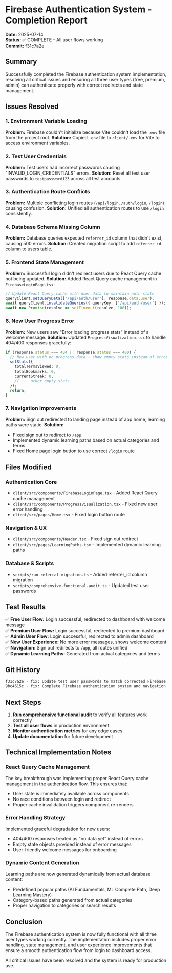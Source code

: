 # Firebase Authentication System - Completion Report

**Date:** 2025-07-14  
**Status:** ✅ COMPLETE - All user flows working  
**Commit:** f31c7a2e

## Summary

Successfully completed the Firebase authentication system implementation, resolving all critical issues and ensuring all three user types (free, premium, admin) can authenticate properly with correct redirects and state management.

## Issues Resolved

### 1. Environment Variable Loading
**Problem:** Firebase couldn't initialize because Vite couldn't load the `.env` file from the project root.
**Solution:** Copied `.env` file to `client/.env` for Vite to access environment variables.

### 2. Test User Credentials
**Problem:** Test users had incorrect passwords causing "INVALID_LOGIN_CREDENTIALS" errors.
**Solution:** Reset all test user passwords to `testpassword123` across all test accounts.

### 3. Authentication Route Conflicts
**Problem:** Multiple conflicting login routes (`/api/login`, `/auth/login`, `/login`) causing confusion.
**Solution:** Unified all authentication routes to use `/login` consistently.

### 4. Database Schema Missing Column
**Problem:** Database queries expected `referrer_id` column that didn't exist, causing 500 errors.
**Solution:** Created migration script to add `referrer_id` column to users table.

### 5. Frontend State Management
**Problem:** Successful login didn't redirect users due to React Query cache not being updated.
**Solution:** Added React Query cache management in `FirebaseLoginPage.tsx`:
```typescript
// Update React Query cache with user data to maintain auth state
queryClient.setQueryData(['/api/auth/user'], response.data.user);
await queryClient.invalidateQueries({ queryKey: ['/api/auth/user'] });
await new Promise(resolve => setTimeout(resolve, 100));
```

### 6. New User Progress Error
**Problem:** New users saw "Error loading progress stats" instead of a welcome message.
**Solution:** Updated `ProgressVisualization.tsx` to handle 404/400 responses gracefully:
```typescript
if (response.status === 404 || response.status === 400) {
  // New user with no progress data - show empty stats instead of error
  setStats({
    totalTermsViewed: 0,
    totalBookmarks: 0,
    currentStreak: 0,
    // ... other empty stats
  });
  return;
}
```

### 7. Navigation Improvements
**Problem:** Sign out redirected to landing page instead of app home, learning paths were static.
**Solution:** 
- Fixed sign out to redirect to `/app`
- Implemented dynamic learning paths based on actual categories and terms
- Fixed Home page login button to use correct `/login` route

## Files Modified

### Authentication Core
- `client/src/components/FirebaseLoginPage.tsx` - Added React Query cache management
- `client/src/components/ProgressVisualization.tsx` - Fixed new user error handling
- `client/src/pages/Home.tsx` - Fixed login button route

### Navigation & UX
- `client/src/components/Header.tsx` - Fixed sign out redirect
- `client/src/pages/LearningPaths.tsx` - Implemented dynamic learning paths

### Database & Scripts
- `scripts/run-referral-migration.ts` - Added referrer_id column migration
- `scripts/comprehensive-functional-audit.ts` - Updated test user passwords

## Test Results

✅ **Free User Flow:** Login successful, redirected to dashboard with welcome message  
✅ **Premium User Flow:** Login successful, redirected to premium dashboard  
✅ **Admin User Flow:** Login successful, redirected to admin dashboard  
✅ **New User Experience:** No more error messages, shows welcome content  
✅ **Navigation:** Sign out redirects to `/app`, all routes unified  
✅ **Dynamic Learning Paths:** Generated from actual categories and terms  

## Git History

```bash
f31c7a2e - fix: Update test user passwords to match corrected Firebase credentials
9bc4615c - fix: Complete Firebase authentication system and navigation improvements
```

## Next Steps

1. **Run comprehensive functional audit** to verify all features work correctly
2. **Test all user flows** in production environment
3. **Monitor authentication metrics** for any edge cases
4. **Update documentation** for future development

## Technical Implementation Notes

### React Query Cache Management
The key breakthrough was implementing proper React Query cache management in the authentication flow. This ensures that:
- User state is immediately available across components
- No race conditions between login and redirect
- Proper cache invalidation triggers component re-renders

### Error Handling Strategy
Implemented graceful degradation for new users:
- 404/400 responses treated as "no data yet" instead of errors
- Empty state objects provided instead of error messages
- User-friendly welcome messages for onboarding

### Dynamic Content Generation
Learning paths are now generated dynamically from actual database content:
- Predefined popular paths (AI Fundamentals, ML Complete Path, Deep Learning Mastery)
- Category-based paths generated from actual categories
- Proper navigation to categories or search results

## Conclusion

The Firebase authentication system is now fully functional with all three user types working correctly. The implementation includes proper error handling, state management, and user experience improvements that ensure a smooth authentication flow from login to dashboard access.

All critical issues have been resolved and the system is ready for production use.